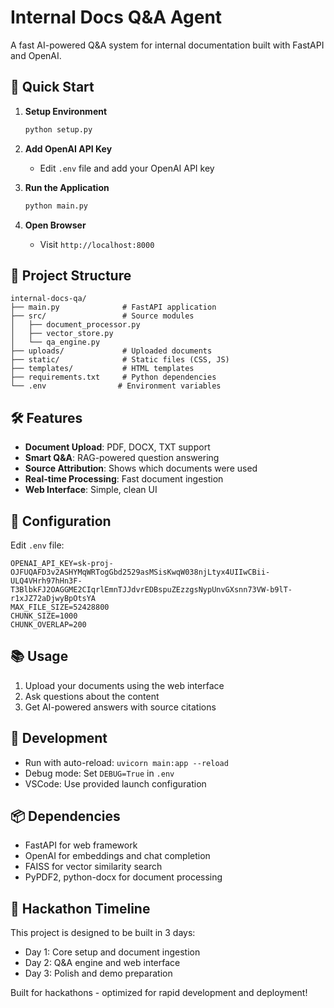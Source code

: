 # Internal Docs Q&A Agent

A fast AI-powered Q&A system for internal documentation built with FastAPI and OpenAI.

## 🚀 Quick Start

1. **Setup Environment**
   ```bash
   python setup.py
   ```

2. **Add OpenAI API Key**
   - Edit `.env` file and add your OpenAI API key
   
3. **Run the Application**
   ```bash
   python main.py
   ```
   
4. **Open Browser**
   - Visit `http://localhost:8000`

## 📁 Project Structure

```
internal-docs-qa/
├── main.py              # FastAPI application
├── src/                 # Source modules
│   ├── document_processor.py
│   ├── vector_store.py
│   └── qa_engine.py
├── uploads/             # Uploaded documents
├── static/              # Static files (CSS, JS)
├── templates/           # HTML templates
├── requirements.txt     # Python dependencies
└── .env                # Environment variables
```

## 🛠️ Features

- **Document Upload**: PDF, DOCX, TXT support
- **Smart Q&A**: RAG-powered question answering
- **Source Attribution**: Shows which documents were used
- **Real-time Processing**: Fast document ingestion
- **Web Interface**: Simple, clean UI

## 🔧 Configuration

Edit `.env` file:

```env
OPENAI_API_KEY=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
MAX_FILE_SIZE=52428800
CHUNK_SIZE=1000
CHUNK_OVERLAP=200
```

## 📚 Usage

1. Upload your documents using the web interface
2. Ask questions about the content
3. Get AI-powered answers with source citations

## 🧪 Development

- Run with auto-reload: `uvicorn main:app --reload`
- Debug mode: Set `DEBUG=True` in `.env`
- VSCode: Use provided launch configuration

## 📦 Dependencies

- FastAPI for web framework
- OpenAI for embeddings and chat completion
- FAISS for vector similarity search
- PyPDF2, python-docx for document processing

## 🎯 Hackathon Timeline

This project is designed to be built in 3 days:
- Day 1: Core setup and document ingestion
- Day 2: Q&A engine and web interface
- Day 3: Polish and demo preparation

Built for hackathons - optimized for rapid development and deployment!
